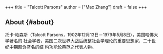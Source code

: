 +++
title = "Talcott Parsons"
author = ["Max Zhang"]
draft = false
+++

## About {#about}

托卡·帕森斯（Talcott Parsons，1902年12月13日－1979年5月8日），美国哈佛大学著名的
社会学者，美国二次世界大战后统整社会学理论的重要思想家，二十世纪中期颇负盛名的结
构功能论典范之代表人物。